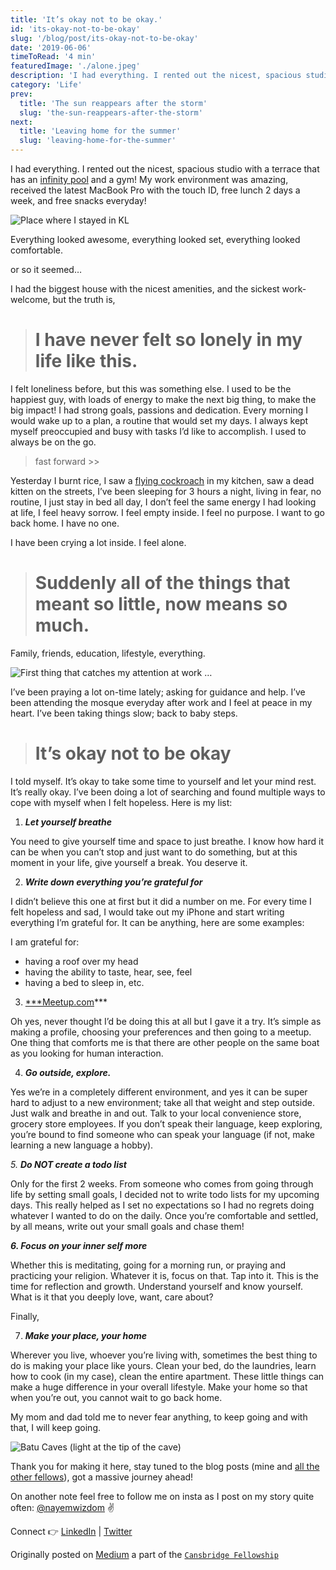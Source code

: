 ```yaml
---
title: 'It’s okay not to be okay.'
id: 'its-okay-not-to-be-okay'
slug: '/blog/post/its-okay-not-to-be-okay'
date: '2019-06-06'
timeToRead: '4 min'
featuredImage: './alone.jpeg'
description: 'I had everything. I rented out the nicest, spacious studio with a terrace that has an infinity pool and a gym! Everything looked awesome, everything looked set, everything looked comfortable ... or so it seemed…'
category: 'Life'
prev:
  title: 'The sun reappears after the storm'
  slug: 'the-sun-reappears-after-the-storm'
next:
  title: 'Leaving home for the summer'
  slug: 'leaving-home-for-the-summer'
---
```


I had everything. I rented out the nicest, spacious studio with a terrace that has an [infinity pool](https://www.google.com/search?q=infinity+pool&oq=infinity+pool&aqs=chrome..69i57j0j69i61l3j0.2479j0j1&sourceid=chrome&ie=UTF-8) and a gym! My work environment was amazing, received the latest MacBook Pro with the touch ID, free lunch 2 days a week, and free snacks everyday!

![Place where I stayed in KL](https://cdn-images-1.medium.com/max/5120/1*npDQulv1jursPeIU9Bikqg.png)

Everything looked awesome, everything looked set, everything looked comfortable.

or so it seemed…

I had the biggest house with the nicest amenities, and the sickest work-welcome, but the truth is,

> # I have never felt so lonely in my life like this.

I felt loneliness before, but this was something else. I used to be the happiest guy, with loads of energy to make the next big thing, to make the big impact! I had strong goals, passions and dedication. Every morning I would wake up to a plan, a routine that would set my days. I always kept myself preoccupied and busy with tasks I’d like to accomplish. I used to always be on the go.

> fast forward >>

Yesterday I burnt rice, I saw a [flying cockroach](https://www.google.com/search?q=malaysian+cockroach&oq=malaysian+cockroach&aqs=chrome..69i57j0l2.2606j0j1&sourceid=chrome&ie=UTF-8) in my kitchen, saw a dead kitten on the streets, I’ve been sleeping for 3 hours a night, living in fear, no routine, I just stay in bed all day, I don’t feel the same energy I had looking at life, I feel heavy sorrow. I feel empty inside. I feel no purpose. I want to go back home. I have no one.

I have been crying a lot inside. I feel alone.

> # Suddenly all of the things that meant so little, now means so much.

Family, friends, education, lifestyle, everything.

![First thing that catches my attention at work …](https://cdn-images-1.medium.com/max/2000/1*73XVAaVO83U5k55XzdTrgA.jpeg)

I’ve been praying a lot on-time lately; asking for guidance and help. I’ve been attending the mosque everyday after work and I feel at peace in my heart. I’ve been taking things slow; back to baby steps.

> # It’s okay not to be okay

I told myself. It’s okay to take some time to yourself and let your mind rest. It’s really okay. I’ve been doing a lot of searching and found multiple ways to cope with myself when I felt hopeless. Here is my list:

1.  _**Let yourself breathe**_

You need to give yourself time and space to just breathe. I know how hard it can be when you can’t stop and just want to do something, but at this moment in your life, give yourself a break. You deserve it.

2.  _**Write down everything you’re grateful for**_

I didn’t believe this one at first but it did a number on me. For every time I felt hopeless and sad, I would take out my iPhone and start writing everything I’m grateful for. It can be anything, here are some examples:

I am grateful for:

- having a roof over my head
- having the ability to taste, hear, see, feel
- having a bed to sleep in, etc.

3.  [\*\*\*Meetup.com](http://meetup.com/)\*\*\*

Oh yes, never thought I’d be doing this at all but I gave it a try. It’s simple as making a profile, choosing your preferences and then going to a meetup. One thing that comforts me is that there are other people on the same boat as you looking for human interaction.

4.  _**Go outside, explore.**_

Yes we’re in a completely different environment, and yes it can be super hard to adjust to a new environment; take all that weight and step outside. Just walk and breathe in and out. Talk to your local convenience store, grocery store employees. If you don’t speak their language, keep exploring, you’re bound to find someone who can speak your language (if not, make learning a new language a hobby).

_5\. **Do NOT create a todo list**_

Only for the first 2 weeks. From someone who comes from going through life by setting small goals, I decided not to write todo lists for my upcoming days. This really helped as I set no expectations so I had no regrets doing whatever I wanted to do on the daily. Once you’re comfortable and settled, by all means, write out your small goals and chase them!

_**6\. Focus on your inner self more**_

Whether this is meditating, going for a morning run, or praying and practicing your religion. Whatever it is, focus on that. Tap into it. This is the time for reflection and growth. Understand yourself and know yourself. What is it that you deeply love, want, care about?

Finally,

7.  _**Make your place, your home**_

Wherever you live, whoever you’re living with, sometimes the best thing to do is making your place like yours. Clean your bed, do the laundries, learn how to cook (in my case), clean the entire apartment. These little things can make a huge difference in your overall lifestyle. Make your home so that when you’re out, you cannot wait to go back home.

My mom and dad told me to never fear anything, to keep going and with that, I will keep going.

![Batu Caves (light at the tip of the cave)](https://cdn-images-1.medium.com/max/6048/1*FSddSoNepxnTqpwwn4Zo_A.jpeg)

Thank you for making it here, stay tuned to the blog posts (mine and [all the other fellows](https://medium.com/tag/cansbridgefellowship2019)), got a massive journey ahead!

On another note feel free to follow me on insta as I post on my story quite often: [@nayemwizdom](https://www.instagram.com/nayemwizdom/) ✌️

Connect 👉 [LinkedIn](https://www.linkedin.com/in/nayemalam/) | [Twitter](https://twitter.com/nayemwizdom)

Originally posted on [Medium](https://medium.com/@nayemalam/its-okay-not-to-be-okay-f932e26d82f9) a part of the [`Cansbridge Fellowship`](https://cansbridgefellowship.com/)
